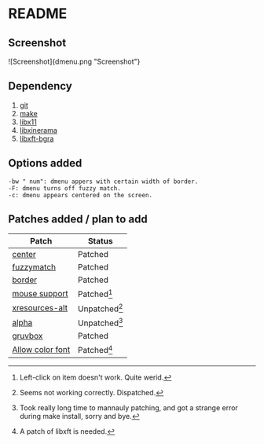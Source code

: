 # README
## Screenshot
![Screenshot]{dmenu.png "Screenshot"}
## Dependency
1. [git](https://archlinux.org/packages/extra/x86_64/git/)
2. [make](https://archlinux.org/packages/core/x86_64/make/)
3. [libx11](https://archlinux.org/packages/extra/x86_64/libx11/)
4. [libxinerama](https://archlinux.org/packages/extra/x86_64/libxinerama/)
5. [libxft-bgra](https://aur.archlinux.org/packages/libxft-bgra)
## Options added
    -bw " num": dmenu appers with certain width of border.
    -F: dmenu turns off fuzzy match.
    -c: dmenu appears centered on the screen.
## Patches added / plan to add
Patch | Status |
---|---|
[center](https://tools.suckless.org/dmenu/patches/center/)  | Patched |
[fuzzymatch](https://tools.suckless.org/dmenu/patches/fuzzymatch/) | Patched|
[border](https://tools.suckless.org/dmenu/patches/border/) | Patched |
[mouse support](https://tools.suckless.org/dmenu/patches/mouse-support/) | Patched[^1] |
[xresources-alt](https://tools.suckless.org/dmenu/patches/xresources-alt/) | Unpatched[^2] |
[alpha](https://tools.suckless.org/dmenu/patches/alpha/)| Unpatched[^3] |
[gruvbox](https://tools.suckless.org/dmenu/patches/gruvbox/) | Patched |
[Allow color font](https://tools.suckless.org/dmenu/patches/allow-color-font/) | Patched[^4] |
[^1]:Left-click on item doesn't work. Quite werid.
[^2]:Seems not working correctly. Dispatched.
[^3]:Took really long time to mannauly patching, and got a strange error during
  make install, sorry and bye.
[^4]:A patch of libxft is needed.
